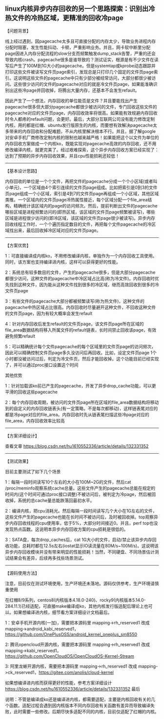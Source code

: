 linux内核异步内存回收的另一个思路探索：识别出冷热文件的冷热区域，更精准的回收冷page
-------------------------------------
【问题背景】

线上经过遇到，因pagecache太多且可直接分配的内存太少，导致业务进程内存分配时阻塞，发生性能抖动、卡顿，严重影响业务。并且，网卡软中断里分配page因进入内存分配流程的slow分支而频繁触发dump_stack告警，严重的还会导致内核crash。pagecache很多是谁导致的？测试证实，根源是有不少文件在读写后产生了100M到1G大小的pagecache。但是systemtap或kprobe动态跟踪并打印这些文件被读写文件页page索引，发现总是只打印几个固定的文件页page索引。这说明这些文件的pagecache中只有少部分被经常访问，大部分都很少被访问。这些很少访问的文件的pagecache对应的就是冷文件页page，如果能准确识别出这些冷page并回收掉，将腾出大量内存，还基本不会发生refault。

因此产生了一个想法，内存回收的单位能否是文件？并且要能找出产生pagecache很多但大部分pagecache都很少被访问的文件，专门回收这些文件的pagecache对应的文件页page，内存回收效率将很高。如果能有效规避内存回收时令人都疼的refault问题，会更好。最后，大部分互联网公司没有能力修改定制内核，用的都是红帽、ubuntu发行版原生的内核，而要想有效解决pagecache太多带来的内存回收和分配难题，不从内核里解决根本不行。并且，据了解google对安卓手机厂商修改定制内核的限制也越来越严格！如果能把这个以文件为单位的内存回收方案做成一个内核ko，既能实现对pagecache高效的内存回收，还不用修改编译内核，就更完美了。经过艰难探索，这个异步内存回收方案已经实现了：达到了预期的异步内存回收效果，并且cpu性能损耗还较低！

-------------------------------------

【基本设计思路】

内存回收的单位是一个个文件，再把文件的pagecache分成一个个小区域(或者叫小单元)，一个区域由4个索引连续的文件页page组成。比如把索引是0到3的文件页page组成一个小区域，索引是4到7的文件页page再组成一个小区域，其他区域类推。一个区域内的文件页page冷热属性接近，每个区域分配一个file_area结构，精确统计该区域内的page的访问频次。然后，提前判断出文件的pagecache哪些区域是进程频繁访问的(即热区域，该区域的文件页page频繁被读写)，哪些区域是进程很少访问的(即冷区域，该区域的文件页page很少被读写)。异步内存回收线程工作时，一个个遍历指定数目的文件，再把每个文件pagecache的冷区域找出来，最后回收掉冷区域对应的文件页page。

-------------------------------------

【方案优势】

1：可直接编译成内核ko，不用修改编译内核，单独作为一个内存回收工具使用。同时，该方案也支持编译进内核，这样可以获得更好的性能。

2：系统总有较多数目的文件，产生的pagecache很多，但是大部分pagecache都很少访问，这种文件的pagecache中冷区域占比高(称为冷文件)。内存回收时优先找到这种文件，因为能从这种文件找到很多的冷区域，继而高效回收到很多的冷文件页page

3：有些文件的pagecache大部分都被频繁读写(称为热文件)，这种文件的pagecache中热区域占比很高。内存回收时尽量避开这种文件，不回收这种文件的文件页page，因为有较大概率会发生refault

4：针对内存回收后发生refault的文件页page，该文件页page所在区域的file_area数据结构将移入所属文件的refault链表，长时间禁止回收该page，有效避免频繁refault

5：可以精确统计每个文件pagecache的每个区域里的文件页page的访问频次，因此可以精确控制文件页page多久没访问后再回收。比如，设定文件页page 1个小时都没被访问过后，判定为冷文件页，然后才能回收掉。这个功能目前已经实现了，并可以通过proc接口设置这个时间


其他优势

1：针对加载该ko前已产生的pagecache，开发了异步drop_cache功能，可以更平滑的回收这些pagecache

2：每个内存回收周期，被访问的文件页page所在区域的file_area数据结构将移动到的自定义的内存回收链表头(有一定策略，不是每次都移动)，这样链表尾对应的都是冷page对应的file_area。内存回收时先从链表尾扫描这些冷page对应的file_area，内存回收效率比较高

-------------------------------------
【方案详细设计】

查看文章 https://blog.csdn.net/hu1610552336/article/details/132331352

-------------------------------------
【测试效果】

目前主要测试了如下几个场景

1：每隔一段时间读写10个左右的大小在100M~2G的文件，然后cat /proc/meminfo观察系统cache总量。这些文件产生的pagecache总能在规定的时间内(这个时间可通过proc接口调整)不被访问后，被判定为冷page，然后被回收掉，系统的总cache量总能跌落回最初水平。

2：编译内核，把cpu消耗光。然后每隔一段时间读写几个大小在1G左右的文件，这些文件产生的pagecache也能在长时间不被访问后，及时被回收掉。top观察异步内存回收线程的cpu使用率，低于5%，大部分时间接近0。并且，perf top也没发现热点函数。这说明本异步内存回收方案的cpu损耗是很低的。

3：SATA盘，每次drop_caches后，cat 1G大小的文件，启动/禁止该异步内存回收功能，总耗时都在12.5s左右(iostat显示IO读流量在80M/s~100M/s)。这说明该异步内存回收模块并没有带来明显的性能损耗！当然，不同硬盘、不同场景估计测试结果会有差异，后续再多找些场景测试。

-------------------------------------
【源码使用方法】

注意，目前仅在测试环境使用，生产环境还未落地。源码仅供参考，生产环境请慎重使用

在红帽8/9系列，centos8(内核版本4.18.0-240)、rocky9(内核版本5.14.0-284.11.1)已经适配，可直接make编译成ko，其他内核发行版适配后理论上也可以。如果想编译进内核，细节看方案详细设计文档最后。

1：安卓手机开源内核(一加)，需要把本源码里 mapping->rh_reserved1 改成 mapping->android_kabi_reserved1，https://github.com/OnePlusOSS/android_kernel_oneplus_sm8550

2: 腾讯opencloud开源内核，需要把本源码里 mapping->rh_reserved1 改成 mapping->kabi_reserved1，https://github.com/OpenCloudOS/OpenCloudOS-Kernel-Stream

3: 阿里龙蜥开源内核，需要把本源码里 mapping->rh_reserved1 改成 mapping->ck_reserved1，https://gitee.com/anolis/cloud-kernel

如果想编译进内核而获得更好的性能，参考方案详细设计 https://blog.csdn.net/hu1610552336/article/details/132331352 最后

说明：不管是编译成ko还是编译进内核，都需要适配，主要是内核回收有关的几个函数。适配过程会遇到因内核版本不同内存回收有关函数有差异而导致编译失败，此时需要一些修改。后期尽快多适配不同的内核，目前仅适配了红帽的内核。

